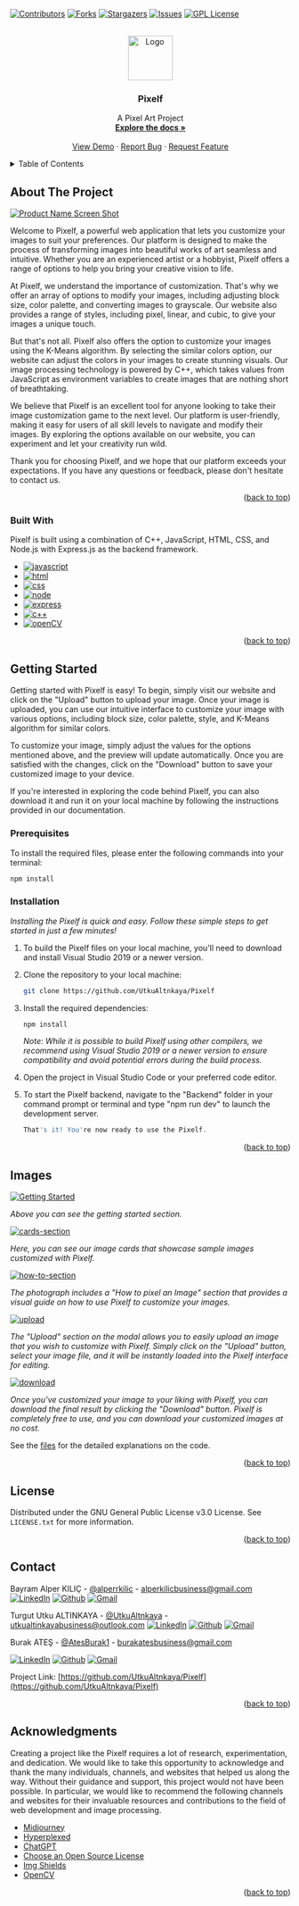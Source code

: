 <a name="readme-top"></a>

[![Contributors][contributors-shield]][contributors-url]
[![Forks][forks-shield]][forks-url]
[![Stargazers][stars-shield]][stars-url]
[![Issues][issues-shield]][issues-url]
[![GPL License][license-shield]][license-url]
<!-- [![LinkedIn][linkedin-shield]][linkedin-url] -->

<!-- PROJECT LOGO -->
<br />
<div align="center">
  <a href="https://github.com/UtkuAltnkaya/Pixelf">
    <img src="readme-images/logo-2.png" alt="Logo" width="80" height="80">
  </a>

  <h3 align="center">Pixelf</h3>

  <p align="center">
    A Pixel Art Project
    <br />
    <a href="https://github.com/UtkuAltnkaya/Pixelf"><strong>Explore the docs »</strong></a>
    <br />
    <br />
    <a href="https://github.com/UtkuAltnkaya/Pixelf">View Demo</a>
    ·
    <a href="https://github.com/UtkuAltnkaya/Pixelf/issues">Report Bug</a>
    ·
    <a href="https://github.com/UtkuAltnkaya/Pixelf/issues">Request Feature</a>
  </p>
</div>



<!-- TABLE OF CONTENTS -->
<details>
  <summary>Table of Contents</summary>
  <ol>
    <li>
      <a href="#about-the-project">About The Project</a>
      <ul>
        <li><a href="#built-with">Built With</a></li>
      </ul>
    </li>
    <li>
      <a href="#getting-started">Getting Started</a>
      <ul>
        <li><a href="#prerequisites">Prerequisites</a></li>
        <li><a href="#installation">Installation</a></li>
      </ul>
    </li>
    <!-- <li><a href="#usage">Usage</a></li> -->
    <li><a href="#images">Images</a></li>
    <!-- <li><a href="#contributing">Contributing</a></li> -->
    <li><a href="#license">License</a></li>
    <li><a href="#contact">Contact</a></li>
    <li><a href="#acknowledgments">Acknowledgments</a></li>
  </ol>
</details>



<!-- ABOUT THE PROJECT -->
## About The Project

[![Product Name Screen Shot][pixelf-gif]](https://github.com/UtkuAltnkaya/Pixelf)

Welcome to Pixelf, a powerful web application that lets you customize your images to suit your preferences. Our platform is designed to make the process of transforming images into beautiful works of art seamless and intuitive. Whether you are an experienced artist or a hobbyist, Pixelf offers a range of options to help you bring your creative vision to life.

At Pixelf, we understand the importance of customization. That's why we offer an array of options to modify your images, including adjusting block size, color palette, and converting images to grayscale. Our website also provides a range of styles, including pixel, linear, and cubic, to give your images a unique touch.

But that's not all. Pixelf also offers the option to customize your images using the K-Means algorithm. By selecting the similar colors option, our website can adjust the colors in your images to create stunning visuals. Our image processing technology is powered by C++, which takes values from JavaScript as environment variables to create images that are nothing short of breathtaking.

We believe that Pixelf is an excellent tool for anyone looking to take their image customization game to the next level. Our platform is user-friendly, making it easy for users of all skill levels to navigate and modify their images. By exploring the options available on our website, you can experiment and let your creativity run wild.

Thank you for choosing Pixelf, and we hope that our platform exceeds your expectations. If you have any questions or feedback, please don't hesitate to contact us.

<p align="right">(<a href="#readme-top">back to top</a>)</p>



### Built With

Pixelf is built using a combination of C++, JavaScript, HTML, CSS, and Node.js with Express.js as the backend framework.

* [![javascript][javascript]][javascript-url]
* [![html][html]][html-url]
* [![css][css]][css-url]
* [![node][node]][node-url]
* [![express][express]][express-url]
* [![c++][c++]][c++-url]
* [![openCV][openCV]][openCV-url]








<p align="right">(<a href="#readme-top">back to top</a>)</p>



<!-- GETTING STARTED -->
## Getting Started

Getting started with Pixelf is easy! To begin, simply visit our website and click on the "Upload" button to upload your image. Once your image is uploaded, you can use our intuitive interface to customize your image with various options, including block size, color palette, style, and K-Means algorithm for similar colors.

To customize your image, simply adjust the values for the options mentioned above, and the preview will update automatically. Once you are satisfied with the changes, click on the "Download" button to save your customized image to your device.

If you're interested in exploring the code behind Pixelf, you can also download it and run it on your local machine by following the instructions provided in our documentation.

### Prerequisites

To install the required files, please enter the following commands into your terminal: 

  ```sh
  npm install 
  ```

### Installation

_Installing the Pixelf is quick and easy. Follow these simple steps to get started in just a few minutes!_

1. To build the Pixelf files on your local machine, you'll need to download and install Visual Studio 2019 or a newer version.
2. Clone the repository to your local machine:
   ```sh
   git clone https://github.com/UtkuAltnkaya/Pixelf
   ```
3. Install the required dependencies:
   ```sh
   npm install
   ```
   _Note: While it is possible to build Pixelf using other compilers, we recommend using Visual Studio 2019 or a newer version to ensure compatibility and avoid potential errors during the build process._
4. Open the project in Visual Studio Code or your preferred code editor.
5. To start the Pixelf backend, navigate to the "Backend" folder in your command prompt or terminal and type "npm run dev" to launch the development server.


   ```js
   That's it! You're now ready to use the Pixelf.
   ```

<p align="right">(<a href="#readme-top">back to top</a>)</p>



<!-- USAGE EXAMPLES -->
<!-- ## Usage

Use this space to show useful examples of how a project can be used. Additional screenshots, code examples and demos work well in this space. You may also link to more resources.

_For more examples, please refer to the [Documentation](https://example.com)_

<p align="right">(<a href="#readme-top">back to top</a>)</p> -->



<!-- Images -->
## Images

[![Getting Started][getting-started]](https://github.com/UtkuAltnkaya/Pixelf)

_Above you can see the getting started section._

[![cards-section][cards-section]](https://github.com/UtkuAltnkaya/Pixelf)

_Here, you can see our image cards that showcase sample images customized with Pixelf._

[![how-to-section][how-to-section]](https://github.com/UtkuAltnkaya/Pixelf)

_The photograph includes a "How to pixel an Image" section that provides a visual guide on how to use Pixelf to customize your images._


<!-- <p>
  <img align="left" width="200px" height="400px" src="readme-images/responsive-design.png">
</p>

<p>
  <img align="right" width="200px" height="400px" src="readme-images/responsive-design2.png">
</p> -->


[![upload][upload]](https://github.com/UtkuAltnkaya/Pixelf)

_The "Upload" section on the modal allows you to easily upload an image that you wish to customize with Pixelf. Simply click on the "Upload" button, select your image file, and it will be instantly loaded into the Pixelf interface for editing._

[![download][download]](https://github.com/UtkuAltnkaya/Pixelf)

_Once you've customized your image to your liking with Pixelf, you can download the final result by clicking the "Download" button. Pixelf is completely free to use, and you can download your customized images at no cost._




See the [files](https://github.com/UtkuAltnkaya/Pixelf) for the detailed explanations on the code.

<p align="right">(<a href="#readme-top">back to top</a>)</p>



<!-- CONTRIBUTING -->
<!-- ## Contributing

Contributions are what make the open source community such an amazing place to learn, inspire, and create. Any contributions you make are **greatly appreciated**.

If you have a suggestion that would make this better, please fork the repo and create a pull request. You can also simply open an issue with the tag "enhancement".
Don't forget to give the project a star! Thanks again!

1. Fork the Project
2. Create your Feature Branch (`git checkout -b feature/AmazingFeature`)
3. Commit your Changes (`git commit -m 'Add some AmazingFeature'`)
4. Push to the Branch (`git push origin feature/AmazingFeature`)
5. Open a Pull Request

<p align="right">(<a href="#readme-top">back to top</a>)</p> -->



<!-- LICENSE -->
## License

Distributed under the GNU General Public License v3.0 License. See `LICENSE.txt` for more information.

<p align="right">(<a href="#readme-top">back to top</a>)</p>



<!-- CONTACT -->
## Contact


Bayram Alper KILIÇ - [@alperrkilic](https://www.linkedin.com/in/bayram-alper-kilic/) - alperkilicbusiness@gmail.com  
[![LinkedIn][linkedin-shield]][linkedin-url]
[![Github][github-shield]][github1-url]
[![Gmail][gmail-shield]][gmail1-url]




Turgut Utku ALTINKAYA - [@UtkuAltnkaya](https://github.com/UtkuAltnkaya) - utkualtinkayabusiness@outlook.com
[![LinkedIn][linkedin-shield]][linkedin-url]
[![Github][github-shield]][github2-url]
[![Gmail][gmail-shield]][gmail2-url]



Burak ATEŞ - [@AtesBurak1](https://github.com/AtesBurak1) - burakatesbusiness@gmail.com


[![LinkedIn][linkedin-shield]][linkedin2-url]
[![Github][github-shield]][github3-url]
[![Gmail][gmail-shield]][gmail3-url]



Project Link: [https://github.com/UtkuAltnkaya/Pixelf](https://github.com/UtkuAltnkaya/Pixelf)

<p align="right">(<a href="#readme-top">back to top</a>)</p>



<!-- ACKNOWLEDGMENTS -->
## Acknowledgments

Creating a project like the Pixelf requires a lot of research, experimentation, and dedication. We would like to take this opportunity to acknowledge and thank the many individuals, channels, and websites that helped us along the way. Without their guidance and support, this project would not have been possible. In particular, we would like to recommend the following channels and websites for their invaluable resources and contributions to the field of web development and image processing.

* [Midjourney](https://www.midjourney.com/home/?callbackUrl=%2Fapp%2F)
* [Hyperplexed](https://www.youtube.com/@Hyperplexed)
* [ChatGPT](https://chat.openai.com/chat)
* [Choose an Open Source License](https://choosealicense.com)
* [Img Shields](https://shields.io)
* [OpenCV](https://opencv.org/)



<p align="right">(<a href="#readme-top">back to top</a>)</p>


<!-- Shields Section -->
[contributors-shield]: https://img.shields.io/github/contributors/UtkuAltnkaya/Pixelf.svg?style=for-the-badge
[contributors-url]: https://github.com/UtkuAltnkaya/Pixelf/graphs/contributors

[forks-shield]: https://img.shields.io/github/forks/UtkuAltnkaya/Pixelf.svg?style=for-the-badge
[forks-url]: https://github.com/UtkuAltnkaya/Pixelf/forks

[stars-shield]: https://img.shields.io/github/stars/UtkuAltnkaya/Pixelf.svg?style=for-the-badge
[stars-url]: https://github.com/UtkuAltnkaya/Pixelf/stargazers

[issues-shield]: https://img.shields.io/github/issues/UtkuAltnkaya/Pixelf.svg?style=for-the-badge
[issues-url]: https://github.com/UtkuAltnkaya/Pixelf/issues

[license-shield]:https://img.shields.io/github/license/UtkuAltnkaya/Pixelf.svg?style=for-the-badge
[license-url]: https://github.com/UtkuAltnkaya/Pixelf/blob/main/LICENSE.txt

[linkedin-shield]: https://img.shields.io/badge/-LinkedIn-black.svg?style=for-the-badge&logo=linkedin&colorB=555
[linkedin-url]: https://www.linkedin.com/in/bayram-alper-kilic/
[linkedin2-url]: https://www.linkedin.com/in/burak-ate%C5%9F-b102b020b/

[github-shield]: https://img.shields.io/badge/GitHub-100000?style=for-the-badge&logo=github&logoColor=white
[github1-url]:https://github.com/alperrkilic
[github2-url]: https://github.com/UtkuAltnkaya
[github3-url]: https://github.com/AtesBurak1


[gmail-shield]: https://img.shields.io/badge/Gmail-D14836?style=for-the-badge&logo=gmail&logoColor=white
[gmail1-url]: mailto:alperkilicbusiness@gmail.com
[gmail2-url]: mailto:utkualtinkayabusiness@outlook.com
[gmail3-url]: mailto:burakatesbusiness@gmail.com


<!-- Build With -->
[javascript]: https://img.shields.io/badge/JavaScript-323330?style=for-the-badge&logo=javascript&logoColor=F7DF1E
[javascript-url]: https://www.javascript.com/

[html]: https://img.shields.io/badge/HTML-239120?style=for-the-badge&logo=html5&logoColor=white
[html-url]: https://html.spec.whatwg.org/multipage/


[CSS]: https://img.shields.io/badge/CSS-239120?&style=for-the-badge&logo=css3&logoColor=white
[css-url]: https://www.w3.org/Style/CSS/


[node]: https://img.shields.io/badge/Node.js-43853D?style=for-the-badge&logo=node.js&logoColor=white
[node-url]: https://nodejs.org/en/


[c++]: https://img.shields.io/badge/C%2B%2B-00599C?style=for-the-badge&logo=c%2B%2B&logoColor=white
[c++-url]: https://cplusplus.com/

[openCV]: https://img.shields.io/badge/opencv-%23white.svg?style=for-the-badge&logo=opencv&logoColor=white
[openCV-url]: https://opencv.org/

[express]: https://img.shields.io/badge/Express.js-404D59?style=for-the-badge
[express-url]: https://expressjs.com/

<!-- Images -->
[pixelf-gif]: readme-images/Pixelf.gif
[cards-section]: readme-images/cards-section.png
[contributors]: readme-images/contributors.png
[download]: readme-images/download.png
[upload]: readme-images/upload.png
[how-to-section]: readme-images/how-to-section.png
[getting-started]: readme-images/getting-started.png
[responsive-design]: readme-images/responsive-design.png
[responsive-design2]: readme-images/responsive-design2.png

